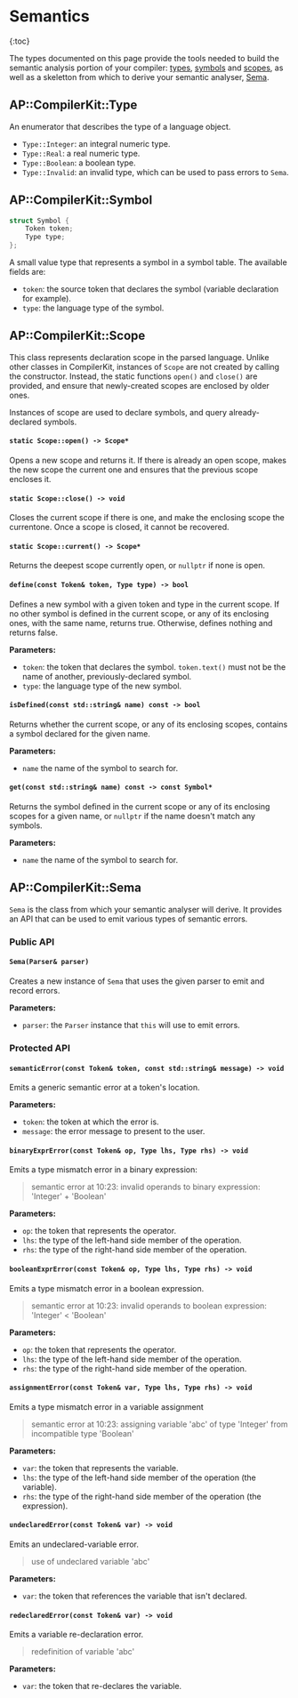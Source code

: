 #  Semantics

{:toc}

The types documented on this page provide the tools needed to build the semantic analysis portion
of your compiler: [types](#apcompilerkittype), [symbols](#apcompilerkitsymbol) and
[scopes](#apcompilerkitscope), as well as a skeletton from which to derive your semantic analyser,
[Sema](#apcompilerkitsema).

## AP::CompilerKit::Type

An enumerator that describes the type of a language object.

- `Type::Integer`: an integral numeric type.
- `Type::Real`: a real numeric type.
- `Type::Boolean`: a boolean type.
- `Type::Invalid`: an invalid type, which can be used to pass errors to `Sema`.

## AP::CompilerKit::Symbol

```c++
struct Symbol {
    Token token;
    Type type;
};
```

A small value type that represents a symbol in a symbol table. The available fields are:

- `token`: the source token that declares the symbol (variable declaration for example).
- `type`: the language type of the symbol.

## AP::CompilerKit::Scope

This class represents declaration scope in the parsed language. Unlike other classes in
CompilerKit, instances of `Scope` are not created by calling the constructor. Instead, the static
functions `open()` and `close()` are provided, and ensure that newly-created scopes are
enclosed by older ones.

Instances of scope are used to declare symbols, and query already-declared symbols.


#### `static Scope::open() -> Scope*`

Opens a new scope and returns it. If there is already an open scope, makes the new scope the
current one and ensures that the previous scope encloses it.


#### `static Scope::close() -> void`

Closes the current scope if there is one, and make the enclosing scope the currentone. Once a
scope is closed, it cannot be recovered.

#### `static Scope::current() -> Scope*`

Returns the deepest scope currently open, or `nullptr` if none is open.


#### `define(const Token& token, Type type) -> bool`

Defines a new symbol with a given token and type in the current scope. If no other symbol is
defined in the current scope, or any of its enclosing ones, with the same name, returns true.
Otherwise, defines nothing and returns false.

**Parameters:**

- `token`: the token that declares the symbol. `token.text()` must not be the name of another,
  previously-declared symbol.
- `type`: the language type of the new symbol.

#### `isDefined(const std::string& name) const -> bool`

Returns whether the current scope, or any of its enclosing scopes, contains a symbol declared for
the given name.

**Parameters:**

- `name` the name of the symbol to search for.

#### `get(const std::string& name) const -> const Symbol*`

Returns the symbol defined in the current scope or any of its enclosing scopes for a given name,
or `nullptr` if the name doesn't match any symbols.

**Parameters:**

- `name` the name of the symbol to search for.

## AP::CompilerKit::Sema

`Sema` is the class from which your semantic analyser will derive. It provides an API that can be
used to emit various types of semantic errors.

### Public API

#### `Sema(Parser& parser)`

Creates a new instance of `Sema` that uses the given parser to emit and record errors.

**Parameters:**

- `parser`: the `Parser` instance that `this` will use to emit errors.

### Protected API

#### `semanticError(const Token& token, const std::string& message) -> void`

Emits a generic semantic error at a token's location.

**Parameters:**

- `token`: the token at which the error is.
- `message`: the error message to present to the user.


#### `binaryExprError(const Token& op, Type lhs, Type rhs) -> void`

Emits a type mismatch error in a binary expression:

> semantic error at 10:23: invalid operands to binary expression: 'Integer' + 'Boolean'

**Parameters:**

- `op`: the token that represents the operator.
- `lhs`: the type of the left-hand side member of the operation.
- `rhs`: the type of the right-hand side member of the operation.


#### `booleanExprError(const Token& op, Type lhs, Type rhs) -> void`

Emits a type mismatch error in a boolean expression.

> semantic error at 10:23: invalid operands to boolean expression: 'Integer' < 'Boolean'

**Parameters:**

- `op`: the token that represents the operator.
- `lhs`: the type of the left-hand side member of the operation.
- `rhs`: the type of the right-hand side member of the operation.


#### `assignmentError(const Token& var, Type lhs, Type rhs) -> void`

Emits a type mismatch error in a variable assignment

> semantic error at 10:23: assigning variable 'abc' of type 'Integer' from incompatible type
> 'Boolean'

**Parameters:**

- `var`: the token that represents the variable.
- `lhs`: the type of the left-hand side member of the operation (the variable).
- `rhs`: the type of the right-hand side member of the operation (the expression).


#### `undeclaredError(const Token& var) -> void`

Emits an undeclared-variable error.

> use of undeclared variable 'abc'

**Parameters:**

- `var`: the token that references the variable that isn't declared.


#### `redeclaredError(const Token& var) -> void`

Emits a variable re-declaration error.

> redefinition of variable 'abc'

**Parameters:**

- `var`: the token that re-declares the variable.


